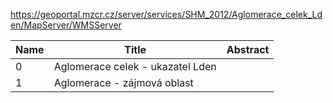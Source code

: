 https://geoportal.mzcr.cz/server/services/SHM_2012/Aglomerace_celek_Lden/MapServer/WMSServer

|Name|Title|Abstract|
|--|--|--|
|0|Aglomerace celek - ukazatel Lden||
|1|Aglomerace - zájmová oblast||
